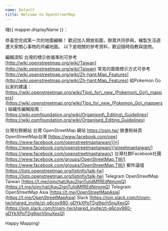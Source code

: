 ```yaml
---
name: Default
title: Welcome to OpenStreetMap
---
```


嗨{{ mapper.displayName }}：

恭喜您完成第一次的地圖編輯！ 
歡迎加入開放街圖，群眾共同參與，繪製生活週遭大家關心事物的共編地圖。
以下是相關的參考資料，歡迎隨時指教與提問。

編輯須知
台灣的標示依循準則可參考 [http://wiki.openstreetmap.org/wiki/Taiwan](http://wiki.openstreetmap.org/wiki/Taiwan)
常見的圖徵標示方式可參考 [http://wiki.openstreetmap.org/wiki/Zh-hant:Map_Features](http://wiki.openstreetmap.org/wiki/Zh-hant:Map_Features)
給Pokemon Go玩家的建議：[https://wiki.openstreetmap.org/wiki/Tips\_for\_new_(Pokemon\_Go)\_mappers](https://wiki.openstreetmap.org/wiki/Tips_for_new_(Pokemon_Go)_mappers)
組織性編輯指南：[https://wiki.osmfoundation.org/wiki/Organised\_Editing\_Guidelines](https://wiki.osmfoundation.org/wiki/Organised_Editing_Guidelines)

台灣社群網站
台灣 OpenStreetMap 網站   [http](https://osm.tw/)[s://osm.tw/](https://osm.tw/)
臉書粉絲頁OpenStreetMap台灣 [https://www.facebook.com/ope](https://www.facebook.com/openstreetmaptaiwan/)[n](https://www.facebook.com/openstreetmaptaiwan/)[streetmaptaiwan/](https://www.facebook.com/openstreetmaptaiwan/)
台灣社群Facebook社團 [https://www.facebook.com/groups/OpenStreetMap.TW/](https://www.facebook.com/groups/OpenStreetMap.TW/)
郵件論壇 [https://lists.openstreetmap.org/listinfo/talk-tw](https://lists.openstreetmap.org/listinfo/talk-tw)
Telegram OpenStreetMap Taiwan [https://t.me/joinchat/Aqu2IgnTuIidMfREdNmomQ](https://t.me/joinchat/Aqu2IgnTuIidMfREdNmomQ)
Telegram OpenStreetMap Asia [https://t.me/OpenStreetMapAsia](https://t.me/OpenStreetMapAsia)
Slack [https://join.slack.com/t/osm-tw/shared_invite/zt-q6coy980-gDYkXPpTDg9iprh5nuXesQ](https://join.slack.com/t/osm-tw/shared_invite/zt-q6coy980-gDYkXPpTDg9iprh5nuXesQ)

Happy Mapping!
